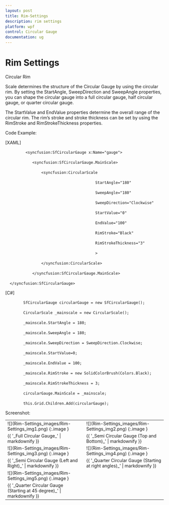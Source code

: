 ```yaml
---
layout: post
title: Rim-Settings
description: rim settings
platform: wpf
control: Circular Gauge
documentation: ug
---
```


# Rim Settings

Circular Rim

Scale determines the structure of the Circular Gauge by using the circular rim. By setting the StartAngle, SweepDirection and SweepAngle properties, you can shape the circular gauge into a full circular gauge, half circular gauge, or quarter circular gauge.

The StartValue and EndValue properties determine the overall range of the circular rim. The rim’s stroke and stroke thickness can be set by using the RimStroke and RimStrokeThickness properties.

Code Example:

[XAML]

             <syncfusion:SfCircularGauge x:Name="gauge">

                <syncfusion:SfCircularGauge.MainScale>

                    <syncfusion:CircularScale 

                                            StartAngle="180" 

                                            SweepAngle="180"

                                            SweepDirection="Clockwise"

                                            StartValue="0" 

                                            EndValue="100"

                                            RimStroke="Black" 

                                            RimStrokeThickness="3"

                                            >

                    </syncfusion:CircularScale>

                </syncfusion:SfCircularGauge.MainScale>

      </syncfusion:SfCircularGauge>





[C#]

            SfCircularGauge circularGauge = new SfCircularGauge();

            CircularScale _mainscale = new CircularScale();

            _mainscale.StartAngle = 180;

            _mainscale.SweepAngle = 180;

            _mainscale.SweepDirection = SweepDirection.Clockwise;

            _mainscale.StartValue=0;

            _mainscale.EndValue = 100;

            _mainscale.RimStroke = new SolidColorBrush(Colors.Black);

            _mainscale.RimStrokeThickness = 3;

            circularGauge.MainScale = _mainscale;

            this.Grid.Children.Add(circularGauge);





Screenshot:



<table>
<tr>
<td>
![](Rim-Settings_images/Rim-Settings_img1.png)
{:.image }
</td><td>
![](Rim-Settings_images/Rim-Settings_img2.png)
{:.image }
</td></tr>
<tr>
<td>
{{ '_Full Circular Gauge_' | markdownify }}</td><td>
{{ '_Semi Circular Gauge (Top and Bottom)_' | markdownify }}</td></tr>
<tr>
<td>
![](Rim-Settings_images/Rim-Settings_img3.png)
{:.image }
</td><td>
![](Rim-Settings_images/Rim-Settings_img4.png)
{:.image }
</td></tr>
<tr>
<td>
{{ '_Semi Circular Gauge (Left and Right)_' | markdownify }}</td><td>
{{ '_Quarter Circular Gauge (Starting at right angles)_' | markdownify }}</td></tr>
<tr>
<td>
![](Rim-Settings_images/Rim-Settings_img5.png)
{:.image }
</td><td>
</td></tr>
<tr>
<td>
{{ '_Quarter Circular Gauge (Starting at 45 degree)_' | markdownify }}</td><td>
</td></tr>
</table>






